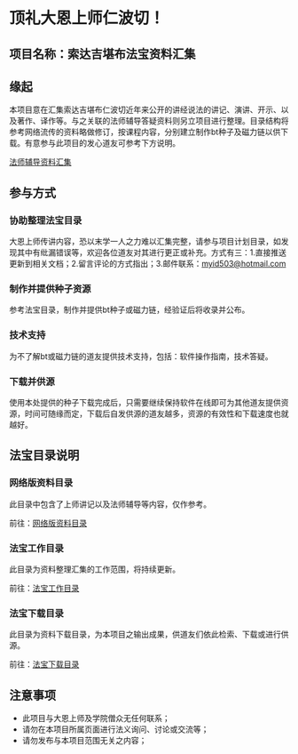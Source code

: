 # 顶礼大恩上师仁波切！

## 项目名称：索达吉堪布法宝资料汇集

## 缘起

本项目意在汇集索达吉堪布仁波切近年来公开的讲经说法的讲记、演讲、开示、以及著作、译作等。与之关联的法师辅导答疑资料则另立项目进行整理。目录结构将参考网络流传的资料略做修订，按课程内容，分别建立制作bt种子及磁力链以供下载。有意参与此项目的发心道友可参考下方说明。

[法师辅导资料汇集](https://github.com/myid503/fudao)

## 参与方式

### 协助整理法宝目录

大恩上师传讲内容，恐以末学一人之力难以汇集完整，请参与项目计划目录，如发现其中有纰漏错误等，欢迎各位道友对其进行更正或补充。方式有三：1.直接推送更新到相关文档；2.留言评论的方式指出；3.邮件联系：myid503@hotmail.com

### 制作并提供种子资源
参考法宝目录，制作并提供bt种子或磁力链，经验证后将收录并公布。

### 技术支持
为不了解bt或磁力链的道友提供技术支持，包括：软件操作指南，技术答疑。

### 下载并供源
使用本处提供的种子下载完成后，只需要继续保持软件在线即可为其他道友提供资源，时间可随缘而定，下载后自发供源的道友越多，资源的有效性和下载速度也就越好。

## 法宝目录说明

### 网络版资料目录
此目录中包含了上师讲记以及法师辅导等内容，仅作参考。

前往：[网络版资料目录](source.md)

### 法宝工作目录
此目录为资料整理汇集的工作范围，将持续更新。

前往：[法宝工作目录](backlog.md)

### 法宝下载目录
此目录为资料下载目录，为本项目之输出成果，供道友们依此检索、下载或进行供源。

前往：[法宝下载目录](release.md)

## 注意事项
- 此项目与大恩上师及学院僧众无任何联系；
- 请勿在本项目所属页面进行法义询问、讨论或交流等；
- 请勿发布与本项目范围无关之内容；

